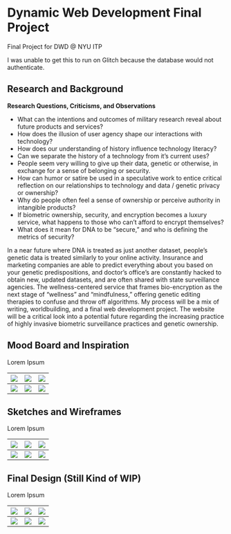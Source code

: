 # Dynamic Web Development Final Project

Final Project for DWD @ NYU ITP

I was unable to get this to run on Glitch because the database would not authenticate.

## Research and Background

**Research Questions, Criticisms, and Observations**
- What can the intentions and outcomes of military research reveal about future products and services?
- How does the illusion of user agency shape our interactions with technology?
- How does our understanding of history influence technology literacy?
- Can we separate the history of a technology from it’s current uses?
- People seem very willing to give up their data, genetic or otherwise, in exchange for a sense of belonging or security.
- How can humor or satire be used in a speculative work to entice critical reflection on our relationships to technology and data / genetic privacy or ownership?
- Why do people often feel a sense of ownership or perceive authority in intangible products?
- If biometric ownership, security, and encryption becomes a luxury service, what happens to those who can’t afford to encrypt themselves?
- What does it mean for DNA to be “secure,” and who is defining the metrics of security?

In a near future where DNA is treated as just another dataset, people’s genetic data is treated similarly to your online activity. Insurance and marketing companies are able to predict everything about you based on your genetic predispositions, and doctor’s office’s are constantly hacked to obtain new, updated datasets, and are often shared with state surveillance agencies. The wellness-centered service that frames bio-encryption as the next stage of “wellness” and “mindfulness,” offering genetic editing therapies to confuse and throw off algorithms. My process will be a mix of writing, worldbuilding, and a final web development project. The website will be a critical look into a potential future regarding the increasing practice of highly invasive biometric surveillance practices and genetic ownership.

## Mood Board and Inspiration

Lorem Ipsum

| ![](process_moodboard01.png) | ![](process_moodboard01.png) | ![](process_moodboard01.png) |
|------------------------|------------------------|------------------------|
| ![](process_moodboard01.png) | ![](process_moodboard01.png) | ![](process_moodboard01.png) |


## Sketches and Wireframes

Lorem Ipsum

| ![](process_moodboard01.png) | ![](process_moodboard01.png) | ![](process_moodboard01.png) |
|------------------------|------------------------|------------------------|
| ![](process_moodboard01.png) | ![](process_moodboard01.png) | ![](process_moodboard01.png) |


## Final Design (Still Kind of WIP)

Lorem Ipsum

| ![](process_moodboard01.png) | ![](process_moodboard01.png) | ![](process_moodboard01.png) |
|------------------------|------------------------|------------------------|
| ![](process_moodboard01.png) | ![](process_moodboard01.png) | ![](process_moodboard01.png) |

